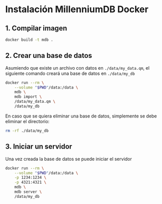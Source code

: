 # Instalación MillenniumDB Docker

## 1. Compilar imagen

```bash
docker build -t mdb .
```

## 2. Crear una base de datos

Asumiendo que existe un archivo con datos en `./data/my_data.qm`, el siguiente comando creará una base de datos en `./data/my_db`

```bash
docker run --rm \
    --volume "$PWD"/data:/data \
    mdb \
    mdb import \
    /data/my_data.qm \
    /data/my_db
```

En caso que se quiera eliminar una base de datos, simplemente se debe eliminar el directorio:

```bash
rm -rf ./data/my_db
```

## 3. Iniciar un servidor

Una vez creada la base de datos se puede iniciar el servidor

```bash
docker run --rm \
    --volume "$PWD"/data:/data \
    -p 1234:1234 \
    -p 4321:4321 \
    mdb \
    mdb server \
    /data/my_db
```
